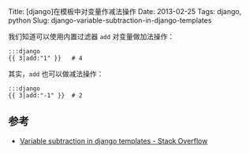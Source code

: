 Title: [django]在模板中对变量作减法操作
Date: 2013-02-25
Tags: django, python
Slug: django-variable-subtraction-in-django-templates


我们知道可以使用内置过滤器 `add` 对变量做加法操作：

    :::django
    {{ 3|add:"1" }}   # 4

其实，`add` 也可以做减法操作：

    :::django
    {{ 3|add:"-1" }}  # 2


## 参考

* [Variable subtraction in django templates - Stack Overflow](http://stackoverflow.com/questions/9948095/variable-subtraction-in-django-templates)
